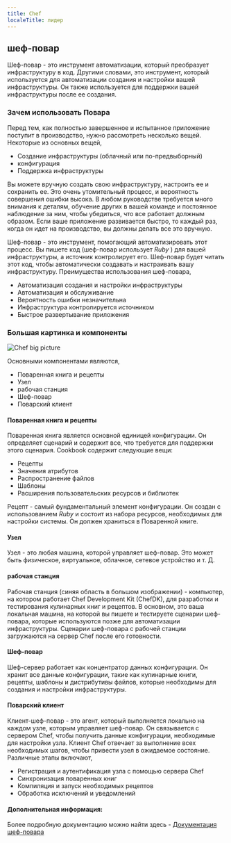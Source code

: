 ```yaml
---
title: Chef
localeTitle: лидер
---
```

## шеф-повар

Шеф-повар - это инструмент автоматизации, который преобразует инфраструктуру в код. Другими словами, это инструмент, который используется для автоматизации создания и настройки вашей инфраструктуры. Он также используется для поддержки вашей инфраструктуры после ее создания.

### Зачем использовать Повара

Перед тем, как полностью завершенное и испытанное приложение поступит в производство, нужно рассмотреть несколько вещей. Некоторые из основных вещей,

*   Создание инфраструктуры (облачный или по-предвыборный)
*   конфигурация
*   Поддержка инфраструктуры

Вы можете вручную создать свою инфраструктуру, настроить ее и сохранить ее. Это очень утомительный процесс, и вероятность совершения ошибки высока. В любом руководстве требуется много внимания к деталям, обучение других в вашей команде и постоянное наблюдение за ним, чтобы убедиться, что все работает должным образом. Если ваше приложение развивается быстро, то каждый раз, когда он идет на производство, вы должны делать все это вручную.

Шеф-повар - это инструмент, помогающий автоматизировать этот процесс. Вы пишете код (шеф-повар использует _Ruby_ ) для вашей инфраструктуры, а источник контролирует его. Шеф-повар будет читать этот код, чтобы автоматически создавать и настраивать вашу инфраструктуру. Преимущества использования шеф-повара,

*   Автоматизация создания и настройки инфраструктуры
*   Автоматизация и обслуживание
*   Вероятность ошибки незначительна
*   Инфраструктура контролируется источником
*   Быстрое развертывание приложения

### Большая картинка и компоненты

![Chef big picture](https://docs.chef.io/_images/chef_overview.svg "Обзор Chef")

Основными компонентами являются,

*   Поваренная книга и рецепты
*   Узел
*   рабочая станция
*   Шеф-повар
*   Поварский клиент

#### Поваренная книга и рецепты

Поваренная книга является основной единицей конфигурации. Он определяет сценарий и содержит все, что требуется для поддержки этого сценария. Cookbook содержит следующие вещи:

*   Рецепты
*   Значения атрибутов
*   Распространение файлов
*   Шаблоны
*   Расширения пользовательских ресурсов и библиотек

Рецепт - самый фундаментальный элемент конфигурации. Он создан с использованием _Ruby_ и состоит из набора ресурсов, необходимых для настройки системы. Он должен храниться в Поваренной книге.

#### Узел

Узел - это любая машина, которой управляет шеф-повар. Это может быть физическое, виртуальное, облачное, сетевое устройство и т. Д.

#### рабочая станция

Рабочая станция (синяя область в большом изображении) - компьютер, на котором работает Chef Development Kit (ChefDK), для разработки и тестирования кулинарных книг и рецептов. В основном, это ваша локальная машина, на которой вы пишете и тестируете сценарии шеф-повара, которые используются позже для автоматизации инфраструктуры. Сценарии шеф-повара с рабочей станции загружаются на сервер Chef после его готовности.

#### Шеф-повар

Шеф-сервер работает как концентратор данных конфигурации. Он хранит все данные конфигурации, такие как кулинарные книги, рецепты, шаблоны и дистрибутивы файлов, которые необходимы для создания и настройки инфраструктуры.

#### Поварский клиент

Клиент-шеф-повар - это агент, который выполняется локально на каждом узле, которым управляет шеф-повар. Он связывается с сервером Chef, чтобы получить данные конфигурации, необходимые для настройки узла. Клиент Chef отвечает за выполнение всех необходимых шагов, чтобы привести узел в ожидаемое состояние. Различные этапы включают,

*   Регистрация и аутентификация узла с помощью сервера Chef
*   Синхронизация поваренных книг
*   Компиляция и запуск необходимых рецептов
*   Обработка исключений и уведомлений

#### Дополнительная информация:

Более подробную документацию можно найти здесь - [Документация шеф-повара](https://docs.chef.io/chef_overview.html "шеф-повар")